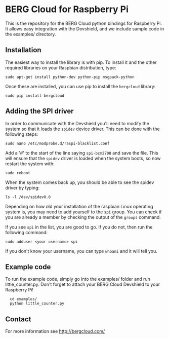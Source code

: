 BERG Cloud for Raspberry Pi
===========================

This is the repository for the BERG Cloud python bindings for Raspberry Pi. It allows
easy integration with the Devshield, and we include sample code in the examples/
directory.

Installation
------------

The easiest way to install the library is with pip. To install it and the other
required libraries on your Raspbian distribution, type:

```
sudo apt-get install python-dev python-pip msgpack-python
```

Once these are installed, you can use pip to install the `bergcloud` library:

```
sudo pip install bergcloud
```

Adding the SPI driver
---------------------

In order to communicate with the Devshield you'll need to modify the system so that
it loads the ```spidev``` device driver. This can be done with the following steps:

```sudo nano /etc/modprobe.d/raspi-blacklist.conf```

Add a '#' to the start of the line saying ```spi-bcm2708``` and save the file. This
will ensure that the ```spidev``` driver is loaded when the system boots, so now
restart the system with:

```sudo reboot```

When the system comes back up, you should be able to see the spidev driver by
typing:

```ls -l /dev/spidev0.0```

Depending on how old your installation of the raspbian Linux operating system is,
you may need to add yourself to the `spi` group. You can check if you are already
a member by checking the output of the `groups` command.

If you see `spi` in the list, you are good to go. If you do not, then run the
following command:

```sudo adduser <your username> spi```

If you don't know your username, you can type `whoami` and it will tell you.


Example code
------------

To run the example code, simply go into the examples/ folder and run little_counter.py.
Don't forget to attach your BERG Cloud Devshield to your Raspberry Pi!

```
  cd examples/
  python little_counter.py
```


Contact
-------

For more information see http://bergcloud.com/
